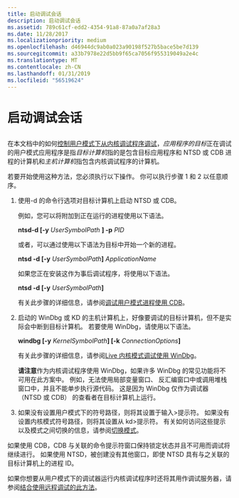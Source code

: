 ```yaml
---
title: 启动调试会话
description: 启动调试会话
ms.assetid: 789c61cf-edd2-4354-91a8-87a0a7af28a3
ms.date: 11/28/2017
ms.localizationpriority: medium
ms.openlocfilehash: d46944dc9ab0a023a90198f527b5bace5be7d139
ms.sourcegitcommit: a33b7978e22d5bb9f65ca7056f955319049a2e4c
ms.translationtype: MT
ms.contentlocale: zh-CN
ms.lasthandoff: 01/31/2019
ms.locfileid: "56519624"
---
```

# <a name="starting-the-debugging-session"></a>启动调试会话


## <span id="ddk_opening_a_crash_dump_dbg"></span><span id="DDK_OPENING_A_CRASH_DUMP_DBG"></span>


在本文档中的如何[控制用户模式下从内核调试程序调试](controlling-the-user-mode-debugger-from-the-kernel-debugger.md)，*应用程序的目标*正在调试的用户模式应用程序是指*目标计算机*指的是包含目标应用程序和 NTSD 或 CDB 进程的计算机和*主机计算机*指包含内核调试程序的计算机。

若要开始使用这种方法，您必须执行以下操作。 你可以执行步骤 1 和 2 以任意顺序。

1. 使用-d 的命令行选项对目标计算机上启动 NTSD 或 CDB。

   例如，您可以将附加到正在运行的进程使用以下语法。

   **ntsd-d \[-y** <em>UserSymbolPath</em>  **\] -p** *PID*

   或者，可以通过使用以下语法为目标中开始一个新的进程。

   **ntsd -d \[-y** <em>UserSymbolPath</em>**\]** *ApplicationName*

   如果您正在安装这作为事后调试程序，将使用以下语法。

   **ntsd -d \[-y** <em>UserSymbolPath</em>**\]**

   有关此步骤的详细信息，请参阅[调试用户模式进程使用 CDB](debugging-a-user-mode-process-using-cdb.md)。

2. 启动的 WinDbg 或 KD 的主机计算机上，好像要调试的目标计算机，但不是实际会中断到目标计算机。 若要使用 WinDbg，请使用以下语法。

   **windbg \[-y** <em>KernelSymbolPath</em>**\] \[-k** <em>ConnectionOptions</em>**\]**

   有关此步骤的详细信息，请参阅[Live 内核模式调试使用 WinDbg](performing-kernel-mode-debugging-using-windbg.md)。

   **请注意**作为内核调试程序使用 WinDbg，如果许多 WinDbg 的常见功能将不可用在此方案中。 例如，无法使用局部变量窗口、 反汇编窗口中或调用堆栈窗口中，并且不能单步执行源代码。 这是因为 WinDbg 仅作为调试器 （NTSD 或 CDB） 的查看者在目标计算机上运行。

     

3. 如果没有设置用户模式下的符号路径，则将其设置于输入&gt;提示符。 如果没有设置内核模式符号路径，则将其设置从 kd&gt;提示符。 有关如何访问这些提示以及模式之间切换的信息，请参阅[切换模式](switching-modes.md)。

如果使用 CDB，CDB 与关联的命令提示符窗口保持锁定状态并且不可用而调试将继续进行。 如果使用 NTSD，被创建没有其他窗口，即使 NTSD 具有与之关联的目标计算机上的进程 ID。

如果你想要从用户模式下的调试器运行内核调试程序时还将其用作调试服务器，请参阅[结合使用远程调试的此方法](combining-this-method-with-remote-debugging.md)。

 

 





